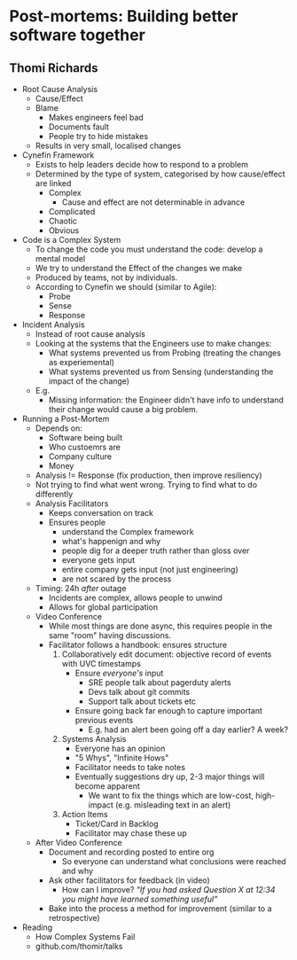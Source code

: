 # Post-mortems: Building better software together
## Thomi Richards 

* Root Cause Analysis
    * Cause/Effect
    * Blame
        * Makes engineers feel bad
        * Documents fault
        * People try to hide mistakes
    * Results in very small, localised changes
* Cynefin Framework
    * Exists to help leaders decide how to respond to a problem
    * Determined by the type of system, categorised by how cause/effect are linked
        * Complex
            * Cause and effect are not determinable in advance
        * Complicated
        * Chaotic
        * Obvious
* Code is a Complex System
    * To change the code you must understand the code: develop a mental model
    * We try to understand the Effect of the changes we make
    * Produced by teams, not by individuals.
    * According to Cynefin we should (similar to Agile):
        * Probe
        * Sense
        * Response
* Incident Analysis
    * Instead of root cause analysis
    * Looking at the systems that the Engineers use to make changes:
        * What systems prevented us from Probing (treating the changes as experiemental)
        * What systems prevented us from Sensing (understanding the impact of the change)
    * E.g.
        * Missing information: the Engineer didn't have info to understand their change would cause a big problem.
* Running a Post-Mortem
    * Depends on:
        * Software being built
        * Who custoemrs are
        * Company culture
        * Money
    * Analysis != Response (fix production, then improve resiliency)
    * Not trying to find what went wrong. Trying to find what to do differently
    * Analysis Facilitators
        * Keeps conversation on track
        * Ensures people
            * understand the Complex framework
            * what's happenign and why
            * people dig for a deeper truth rather than gloss over
            * everyone gets input
            * entire company gets input (not just engineering)
            * are not scared by the process
    * Timing: 24h *after* outage
        * Incidents are complex, allows people to unwind
        * Allows for global participation
    * Video Conference
        * While most things are done async, this requires people in the same "room" having discussions.
        * Facilitator follows a handbook: ensures structure
            1. Collaboratively edit document: objective record of events with UVC timestamps
                * Ensure *everyone's* input
                    * SRE people talk about pagerduty alerts
                    * Devs talk about git commits
                    * Support talk about tickets etc
                * Ensure going back far enough to capture important previous events
                    * E.g. had an alert been going off a day earlier? A week?
            2. Systems Analysis
                * Everyone has an opinion
                * "5 Whys", "Infinite Hows"
                * Facilitator needs to take notes
                * Eventually suggestions dry up, 2-3 major things will become apparent
                    * We want to fix the things which are low-cost, high-impact (e.g. misleading text in an alert)
            3. Action Items
                * Ticket/Card in Backlog
                * Facilitator may chase these up
    * After Video Conference
        * Document and recording posted to entire org
            * So everyone can understand what conclusions were reached and why
        * Ask other facilitators for feedback (in video)
            * How can I improve? *"If you had asked Question X at 12:34 you might have learned something useful"*
        * Bake into the process a method for improvement (similar to a retrospective)
* Reading
    * How Complex Systems Fail
    * github.com/thomir/talks
